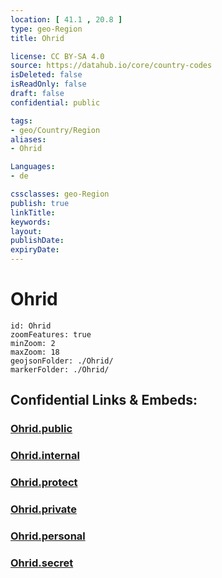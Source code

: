 ```yaml
---
location: [ 41.1 , 20.8 ] 
type: geo-Region
title: Ohrid

license: CC BY-SA 4.0
source: https://datahub.io/core/country-codes
isDeleted: false
isReadOnly: false
draft: false
confidential: public

tags:
- geo/Country/Region
aliases:
- Ohrid

Languages:
- de

cssclasses: geo-Region
publish: true
linkTitle: 
keywords: 
layout: 
publishDate: 
expiryDate: 
---
```


# Ohrid

```leaflet
id: Ohrid
zoomFeatures: true 
minZoom: 2 
maxZoom: 18
geojsonFolder: ./Ohrid/
markerFolder: ./Ohrid/
```


## Confidential Links & Embeds: 

### [Ohrid.public](/_public/\Earth\Continent\Europe\Europe~South\Macedonia~North\Municipalities~MacedoniaOhrid.public.md) 

### [Ohrid.internal](/_internal/\Earth\Continent\Europe\Europe~South\Macedonia~North\Municipalities~MacedoniaOhrid.internal.md) 

### [Ohrid.protect](/_protect/\Earth\Continent\Europe\Europe~South\Macedonia~North\Municipalities~MacedoniaOhrid.protect.md) 

### [Ohrid.private](/_private/\Earth\Continent\Europe\Europe~South\Macedonia~North\Municipalities~MacedoniaOhrid.private.md) 

### [Ohrid.personal](/_personal/\Earth\Continent\Europe\Europe~South\Macedonia~North\Municipalities~MacedoniaOhrid.personal.md) 

### [Ohrid.secret](/_secret/\Earth\Continent\Europe\Europe~South\Macedonia~North\Municipalities~MacedoniaOhrid.secret.md)

